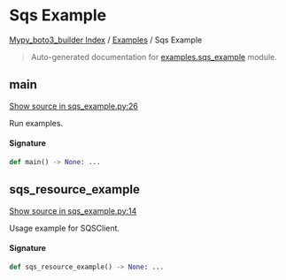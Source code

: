 # Sqs Example

[Mypy_boto3_builder Index](../README.md#mypy_boto3_builder-index) /
[Examples](./index.md#examples) /
Sqs Example

> Auto-generated documentation for [examples.sqs_example](https://github.com/youtype/mypy_boto3_builder/blob/main/examples/sqs_example.py) module.

## main

[Show source in sqs_example.py:26](https://github.com/youtype/mypy_boto3_builder/blob/main/examples/sqs_example.py#L26)

Run examples.

#### Signature

```python
def main() -> None: ...
```



## sqs_resource_example

[Show source in sqs_example.py:14](https://github.com/youtype/mypy_boto3_builder/blob/main/examples/sqs_example.py#L14)

Usage example for SQSClient.

#### Signature

```python
def sqs_resource_example() -> None: ...
```
